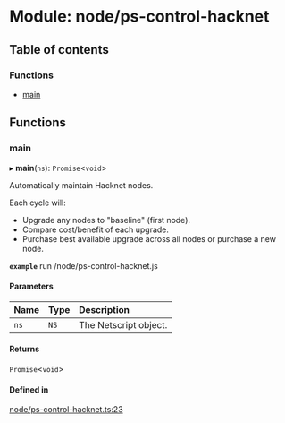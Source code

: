 # Module: node/ps-control-hacknet

## Table of contents

### Functions

- [main](../wiki/node.ps-control-hacknet#main)

## Functions

### main

▸ **main**(`ns`): `Promise`<`void`\>

Automatically maintain Hacknet nodes.

Each cycle will:
 - Upgrade any nodes to "baseline" (first node).
 - Compare cost/benefit of each upgrade.
 - Purchase best available upgrade across all nodes or purchase a new node.

**`example`**
run /node/ps-control-hacknet.js

#### Parameters

| Name | Type | Description |
| :------ | :------ | :------ |
| `ns` | `NS` | The Netscript object. |

#### Returns

`Promise`<`void`\>

#### Defined in

[node/ps-control-hacknet.ts:23](https://github.com/vladzaharia/bitburner/blob/9963ca2/src/node/ps-control-hacknet.ts#L23)
